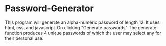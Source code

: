 # Password-Generator
This program will generate an alpha-numeric password of length 12.
It uses html, css, and javascript.
On clicking "Generate passwords" The generate function produces 4 unique passwords of which the user may select any for their personal use. 

